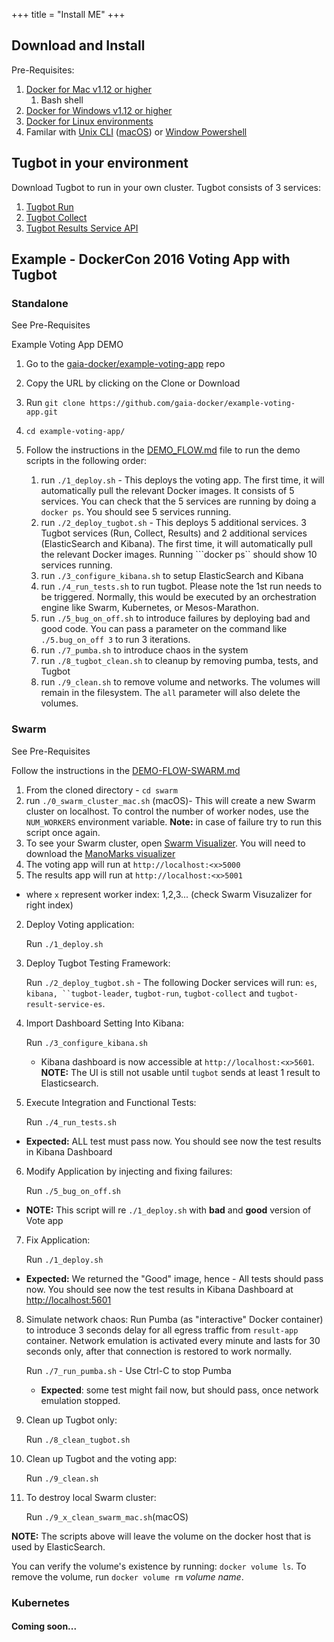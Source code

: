 +++
title = "Install ME"
+++


## Download and Install

Pre-Requisites:

1. [Docker for Mac v1.12 or higher](https://docs.docker.com/docker-for-mac/)
   1. Bash shell
2. [Docker for Windows v1.12 or higher](https://docs.docker.com/docker-for-windows/)
3. [Docker for Linux environments](https://docs.docker.com/engine/installation/linux/#/install-docker-engine-on-linux)
4. Familar with [Unix CLI](https://en.wikipedia.org/wiki/List_of_Unix_commands) ([macOS](http://ss64.com/osx/)) or [Window Powershell](https://msdn.microsoft.com/en-us/powershell/scripting/getting-started/fundamental/using-familiar-command-names)

## Tugbot in your environment

Download Tugbot to run in your own cluster. Tugbot consists of 3 services:

1. [Tugbot Run](https://github.com/gaia-docker/tugbot)
2. [Tugbot Collect](https://github.com/gaia-docker/tugbot-collect)
3. [Tugbot Results Service API](https://github.com/gaia-docker/tugbot-result-service)

## Example - DockerCon 2016 Voting App with Tugbot

### Standalone

See Pre-Requisites

Example Voting App DEMO

1. Go to the [gaia-docker/example-voting-app](https://github.com/gaia-docker/example-voting-app) repo
2. Copy the URL by clicking on the Clone or Download
3. Run ```git clone https://github.com/gaia-docker/example-voting-app.git```
4. ```cd example-voting-app/```
5. Follow the instructions in the [DEMO_FLOW.md](https://github.com/gaia-docker/example-voting-app/blob/master/DEMO-FLOW.md) file to run the demo scripts in the following order:

   1. run ```./1_deploy.sh``` - This deploys the voting app. The first time, it will automatically pull the relevant Docker images. It consists of 5 services. You can check that the 5 services are running by doing a ```docker ps```. You should see 5 services running.
   2. run ```./2_deploy_tugbot.sh``` - This deploys 5 additional services. 3 Tugbot services (Run, Collect, Results) and 2 additional services (ElasticSearch and Kibana). The first time, it will automatically pull the relevant Docker images. Running ```docker ps`` should show 10 services running. 
   3. run ```./3_configure_kibana.sh``` to setup ElasticSearch and Kibana
   4. run ```./4_run_tests.sh``` to run tugbot. Please note the 1st run needs to be triggered. Normally, this would be executed by an orchestration engine like Swarm, Kubernetes, or Mesos-Marathon.
   5. run ```./5_bug_on_off.sh``` to introduce failures by deploying bad and good code. You can pass a parameter on the command like ```./5.bug_on_off 3``` to run 3 iterations.
   6. run ```./7_pumba.sh``` to introduce chaos in the system
   7. run ```./8_tugbot_clean.sh``` to cleanup by removing pumba, tests, and Tugbot
   8. run ```./9_clean.sh``` to remove volume and networks. The volumes will remain in the filesystem. The ```all``` parameter will also delete the volumes.  

### Swarm

See Pre-Requisites

Follow the instructions in the [DEMO-FLOW-SWARM.md](https://github.com/gaia-docker/example-voting-app/edit/master/DEMO-FLOW-SWARM.md)

1. From the cloned directory - ```cd swarm```
  1. run ```./0_swarm_cluster_mac.sh``` (macOS)- This will create a new Swarm cluster on localhost. To control the number of worker nodes, use the `NUM_WORKERS` environment variable. 
   **Note:** in case of failure try to run this script once again.
  2. To see your Swarm cluster, open [Swarm Visualizer](http://localhost:8000). You will need to download the [ManoMarks visualizer](https://github.com/ManoMarks/docker-swarm-visualizer)
  3. The voting app will run at `http://localhost:<x>5000`
  4. The results app will run at `http://localhost:<x>5001`

   * where `x` represent worker index: 1,2,3... (check Swarm Visuzalizer for right index)  
   
2. Deploy Voting application:

    Run ```./1_deploy.sh```

3. Deploy Tugbot Testing Framework:

    Run ```./2_deploy_tugbot.sh``` - The following Docker services will run: `es`, `kibana, ``tugbot-leader`, `tugbot-run`, `tugbot-collect` and `tugbot-result-service-es`.

4. Import Dashboard Setting Into Kibana:

    Run ```./3_configure_kibana.sh```
    
   * Kibana dashboard is now accessible at `http://localhost:<x>5601`. **NOTE:** The UI is still not usable until `tugbot` sends at least 1 result to Elasticsearch.  

5. Execute Integration and Functional Tests:

    Run ```./4_run_tests.sh```

  * **Expected:** ALL test must pass now. You should see now the test results in Kibana Dashboard  

6. Modify Application by injecting and fixing failures:

    Run ```./5_bug_on_off.sh```

  * **NOTE:** This script will re ```./1_deploy.sh``` with  **bad** and **good** version of Vote app  

7. Fix Application:

    Run ```./1_deploy.sh```

  * **Expected:** We returned the "Good" image, hence - All tests should pass now. You should see now the test results in Kibana Dashboard at [http://localhost:5601](http://localhost:5601)  

8. Simulate network chaos: Run Pumba (as "interactive" Docker container) to introduce 3 seconds delay for all egress traffic from `result-app` container. Network emulation is activated every minute and lasts for 30 seconds only, after that connection is restored to work normally.

    Run ```./7_run_pumba.sh``` - Use Ctrl-C to stop Pumba

   * **Expected**: some test might fail now, but should pass, once network emulation stopped.  

9. Clean up Tugbot only:

    Run ```./8_clean_tugbot.sh```

10. Clean up Tugbot and the voting app:

    Run ```./9_clean.sh```

11. To destroy local Swarm cluster:

    Run ```./9_x_clean_swarm_mac.sh```(macOS)

**NOTE:** The scripts above will leave the volume on the docker host that is used by ElasticSearch. 

You can verify the volume's existence by running: ```docker volume ls```. To remove the volume, run ```docker volume rm``` *volume name*.


### Kubernetes

#### Coming soon...

